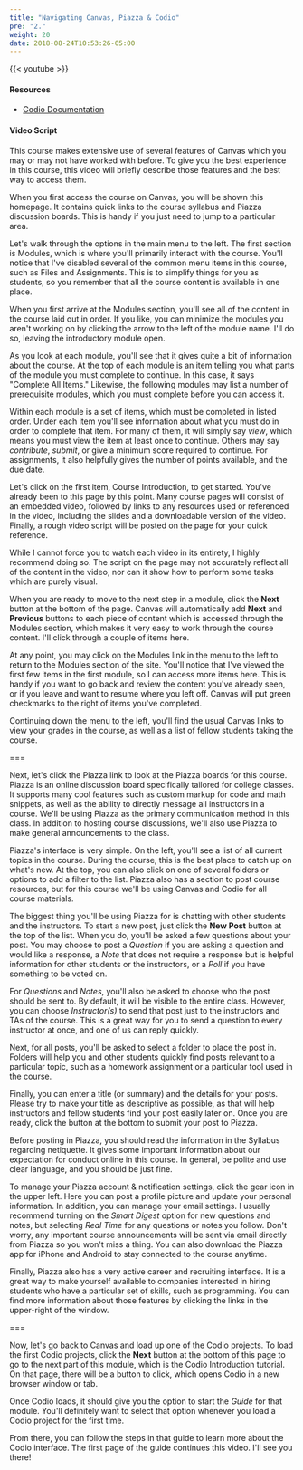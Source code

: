 ```yaml
---
title: "Navigating Canvas, Piazza & Codio"
pre: "2."
weight: 20
date: 2018-08-24T10:53:26-05:00
---
```


{{< youtube  >}}

#### Resources

* [Codio Documentation](https://codio.com/docs/)

#### Video Script

This course makes extensive use of several features of Canvas which you may or may not have worked with before. To give you the best experience in this course, this video will briefly describe those features and the best way to access them.

When you first access the course on Canvas, you will be shown this homepage. It contains quick links to the course syllabus and Piazza discussion boards. This is handy if you just need to jump to a particular area.

Let's walk through the options in the main menu to the left. The first section is Modules, which is where you'll primarily interact with the course. You'll notice that I've disabled several of the common menu items in this course, such as Files and Assignments. This is to simplify things for you as students, so you remember that all the course content is available in one place.

When you first arrive at the Modules section, you'll see all of the content in the course laid out in order. If you like, you can minimize the modules you aren't working on by clicking the arrow to the left of the module name. I'll do so, leaving the introductory module open.

As you look at each module, you'll see that it gives quite a bit of information about the course. At the top of each module is an item telling you what parts of the module you must complete to continue. In this case, it says "Complete All Items." Likewise, the following modules may list a number of prerequisite modules, which you must complete before you can access it.

Within each module is a set of items, which must be completed in listed order. Under each item you'll see information about what you must do in order to complete that item. For many of them, it will simply say *view*, which means you must view the item at least once to continue. Others may say *contribute*, *submit*, or give a minimum score required to continue. For assignments, it also helpfully gives the number of points available, and the due date.

Let's click on the first item, Course Introduction, to get started. You've already been to this page by this point. Many course pages will consist of an embedded video, followed by links to any resources used or referenced in the video, including the slides and a downloadable version of the video. Finally, a rough video script will be posted on the page for your quick reference.

While I cannot force you to watch each video in its entirety, I highly recommend doing so. The script on the page may not accurately reflect all of the content in the video, nor can it show how to perform some tasks which are purely visual.

When you are ready to move to the next step in a module, click the **Next** button at the bottom of the page. Canvas will automatically add **Next** and **Previous** buttons to each piece of content which is accessed through the Modules section, which makes it very easy to work through the course content. I'll click through a couple of items here.

At any point, you may click on the Modules link in the menu to the left to return to the Modules section of the site. You'll notice that I've viewed the first few items in the first module, so I can access more items here. This is handy if you want to go back and review the content you've already seen, or if you leave and want to resume where you left off. Canvas will put green checkmarks to the right of items you've completed.

Continuing down the menu to the left, you'll find the usual Canvas links to view your grades in the course, as well as a list of fellow students taking the course.

===

Next, let's click the Piazza link to look at the Piazza boards for this course. Piazza is an online discussion board specifically tailored for college classes. It supports many cool features such as custom markup for code and math snippets, as well as the ability to directly message all instructors in a course. We'll be using Piazza as the primary communication method in this class. In addition to hosting course discussions, we'll also use Piazza to make general announcements to the class.

Piazza's interface is very simple. On the left, you'll see a list of all current topics in the course. During the course, this is the best place to catch up on what's new. At the top, you can also click on one of several folders or options to add a filter to the list. Piazza also has a section to post course resources, but for this course we'll be using Canvas and Codio for all course materials.

The biggest thing you'll be using Piazza for is chatting with other students and the instructors. To start a new post, just click the **New Post** button at the top of the list. When you do, you'll be asked a few questions about your post. You may choose to post a *Question* if you are asking a question and would like a response, a *Note* that does not require a response but is helpful information for other students or the instructors, or a *Poll* if you have something to be voted on.

For *Questions* and *Notes*, you'll also be asked to choose who the post should be sent to. By default, it will be visible to the entire class. However, you can choose *Instructor(s)* to send that post just to the instructors and TAs of the course. This is a great way for you to send a question to every instructor at once, and one of us can reply quickly.

Next, for all posts, you'll be asked to select a folder to place the post in. Folders will help you and other students quickly find posts relevant to a particular topic, such as a homework assignment or a particular tool used in the course.

Finally, you can enter a title (or summary) and the details for your posts. Please try to make your title as descriptive as possible, as that will help instructors and fellow students find your post easily later on. Once you are ready, click the button at the bottom to submit your post to Piazza.

Before posting in Piazza, you should read the information in the Syllabus regarding netiquette. It gives some important information about our expectation for conduct online in this course. In general, be polite and use clear language, and you should be just fine.

To manage your Piazza account & notification settings, click the gear icon in the upper left. Here you can post a profile picture and update your personal information. In addition, you can manage your email settings. I usually recommend turning on the *Smart Digest* option for new questions and notes, but selecting *Real Time* for any questions or notes you follow. Don't worry, any important course announcements will be sent via email directly from Piazza so you won't miss a thing. You can also download the Piazza app for iPhone and Android to stay connected to the course anytime.

Finally, Piazza also has a very active career and recruiting interface. It is a great way to make yourself available to companies interested in hiring students who have a particular set of skills, such as programming. You can find more information about those features by clicking the links in the upper-right of the window.

===

Now, let's go back to Canvas and load up one of the Codio projects. To load the first Codio projects, click the **Next** button at the bottom of this page to go to the next part of this module, which is the Codio Introduction tutorial. On that page, there will be a button to click, which opens Codio in a new browser window or tab.

Once Codio loads, it should give you the option to start the *Guide* for that module. You'll definitely want to select that option whenever you load a Codio project for the first time.

From there, you can follow the steps in that guide to learn more about the Codio interface. The first page of the guide continues this video. I'll see you there!
